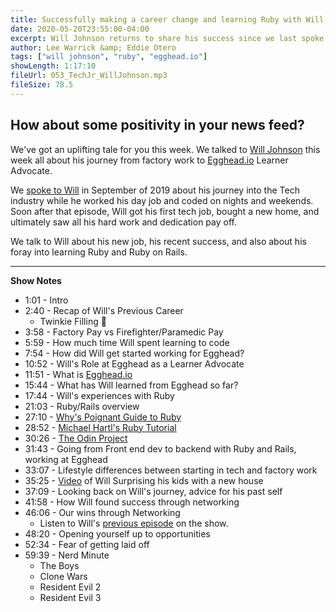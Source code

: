 ```yaml
---
title: Successfully making a career change and learning Ruby with Will Johnson
date: 2020-05-20T23:55:00-04:00
excerpt: Will Johnson returns to share his success since we last spoke on the show. We talk about Will's work at Egghead, learning Ruby, and how his life has changed since breaking into the tech industry.
author: Lee Warrick &amp; Eddie Otero
tags: ["will johnson", "ruby", "egghead.io"]
showLength: 1:17:10
fileUrl: 053_TechJr_WillJohnson.mp3
fileSize: 78.5
---
```


## How about some positivity in your news feed?

We've got an uplifting tale for you this week. We talked to [Will Johnson](https://twitter.com/willjohnsonio) this week all about his journey from factory work to [Egghead.io](https://egghead.io) Learner Advocate.

We [spoke to Will](https://techjr.dev/episodes/2019/social-media-secrets-getting-kids-to-code-and-self-learning-with-will-johnson/) in September of 2019 about his journey into the Tech industry while he worked his day job and coded on nights and weekends. Soon after that episode, Will got his first tech job, bought a new home, and ultimately saw all his hard work and dedication pay off.

We talk to Will about his new job, his recent success, and also about his foray into learning Ruby and Ruby on Rails.

---

**Show Notes**

* 1:01 - Intro
* 2:40 - Recap of Will's Previous Career
  * Twinkie Filling 🍰
* 3:58 - Factory Pay vs Firefighter/Paramedic Pay
* 5:59 - How much time Will spent learning to code
* 7:54 - How did Will get started working for Egghead?
* 10:52 - Will's Role at Egghead as a Learner Advocate
* 11:51 - What is [Egghead.io](https://egghead.io)
* 15:44 - What has Will learned from Egghead so far?
* 17:44 - Will's experiences with Ruby
* 21:03 - Ruby/Rails overview
* 27:10 - [Why's Poignant Guide to Ruby](http://poignant.guide/book/)
* 28:52 - [Michael Hartl's Ruby Tutorial](https://www.railstutorial.org/)
* 30:26 - [The Odin Project](https://www.theodinproject.com/home)
* 31:43 - Going from Front end dev to backend with Ruby and Rails, working at Egghead
* 33:07 - Lifestyle differences between starting in tech and factory work
* 35:25 - [Video](https://twitter.com/willjohnsonio/status/1202462357001248768) of Will Surprising his kids with a new house
* 37:09 - Looking back on Will's journey, advice for his past self
* 41:58 - How Will found success through networking
* 46:06 - Our wins through Networking
  * Listen to Will's [previous episode](https://techjr.dev/episodes/2019/social-media-secrets-getting-kids-to-code-and-self-learning-with-will-johnson/) on the show.
* 48:20 - Opening yourself up to opportunities
* 52:34 - Fear of getting laid off
* 59:39 - Nerd Minute
  * The Boys
  * Clone Wars
  * Resident Evil 2
  * Resident Evil 3
